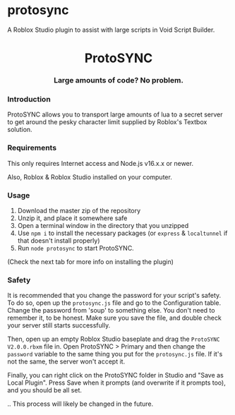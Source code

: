 # protosync
A Roblox Studio plugin to assist with large scripts in Void Script Builder.
<h1 align="center">
  ProtoSYNC
</h1>
<h3 align="center"> Large amounts of code? No problem. </h3>

### Introduction
ProtoSYNC allows you to transport large amounts of lua to a secret server to get around the pesky character limit supplied by Roblox's Textbox solution.

### Requirements
This only requires Internet access and Node.js v16.x.x or newer.

Also, Roblox & Roblox Studio installed on your computer.

### Usage

1. Download the master zip of the repository
2. Unzip it, and place it somewhere safe
3. Open a terminal window in the directory that you unzipped
4. Use `npm i` to install the necessary packages (or `express` & `localtunnel` if that doesn't install properly)
5. Run `node protosync` to start ProtoSYNC.

(Check the next tab for more info on installing the plugin)

### Safety

It is recommended that you change the password for your script's safety. To do so, open up the `protosync.js` file and go to the Configuration table. Change the password from 'soup' to something else. You don't need to remember it, to be honest. Make sure you save the file, and double check your server still starts successfully.

Then, open up an empty Roblox Studio baseplate and drag the `ProtoSYNC V2.0.0.rbxm` file in. Open ProtoSYNC > Primary and then change the `password` variable to the same thing you put for the `protosync.js` file. If it's not the same, the server won't accept it. 

Finally, you can right click on the ProtoSYNC folder in Studio and "Save as Local Plugin". Press Save when it prompts (and overwrite if it prompts too), and you should be all set.

.. This process will likely be changed in the future.
